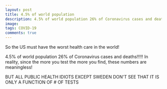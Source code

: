 ```yaml
---
layout: post
title: 4.5% of world population
description: 4.5% of world population 26% of Coronavirus cases and deaths!!!!!
image: 
tags: COVID-19
comments: true
---
```

So the US must have the worst health care in the world!

4.5% of world population 26% of Coronavirus cases and deaths!!!!! In
reality, since the more you test the more you find, these numbers are
meaningless!

BUT ALL PUBLIC HEALTH IDIOTS EXCEPT SWEDEN DON'T SEE THAT IT IS ONLY A
FUNCTION OF \# OF TESTS
